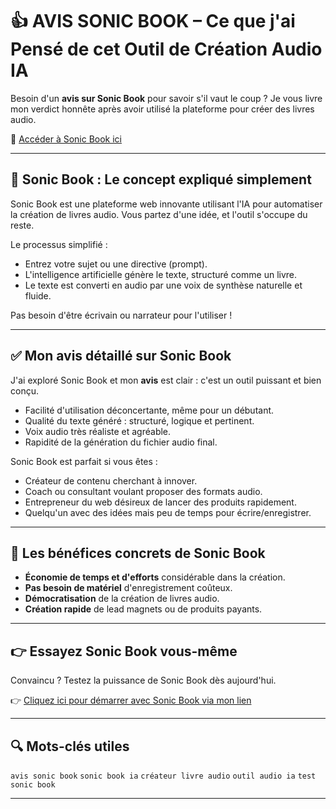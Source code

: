 # 👍 AVIS SONIC BOOK – Ce que j'ai Pensé de cet Outil de Création Audio IA

Besoin d'un **avis sur Sonic Book** pour savoir s'il vaut le coup ?
Je vous livre mon verdict honnête après avoir utilisé la plateforme pour créer des livres audio.

🔗 [Accéder à Sonic Book ici](https://www.sonicbook.ai/startnow-fr?sa=sa12c9222eebd67031a1b239ab6d3c8f95)

---

## 🧠 Sonic Book : Le concept expliqué simplement

Sonic Book est une plateforme web innovante utilisant l'IA pour automatiser la création de livres audio. Vous partez d'une idée, et l'outil s'occupe du reste.

Le processus simplifié :
- Entrez votre sujet ou une directive (prompt).
- L'intelligence artificielle génère le texte, structuré comme un livre.
- Le texte est converti en audio par une voix de synthèse naturelle et fluide.

Pas besoin d'être écrivain ou narrateur pour l'utiliser !

---

## ✅ Mon avis détaillé sur Sonic Book

J'ai exploré Sonic Book et mon **avis** est clair : c'est un outil puissant et bien conçu.

- Facilité d'utilisation déconcertante, même pour un débutant.
- Qualité du texte généré : structuré, logique et pertinent.
- Voix audio très réaliste et agréable.
- Rapidité de la génération du fichier audio final.

Sonic Book est parfait si vous êtes :
- Créateur de contenu cherchant à innover.
- Coach ou consultant voulant proposer des formats audio.
- Entrepreneur du web désireux de lancer des produits rapidement.
- Quelqu'un avec des idées mais peu de temps pour écrire/enregistrer.

---

## 🎯 Les bénéfices concrets de Sonic Book

- **Économie de temps et d'efforts** considérable dans la création.
- **Pas besoin de matériel** d'enregistrement coûteux.
- **Démocratisation** de la création de livres audio.
- **Création rapide** de lead magnets ou de produits payants.

---

## 👉 Essayez Sonic Book vous-même

Convaincu ? Testez la puissance de Sonic Book dès aujourd'hui.

👉 [Cliquez ici pour démarrer avec Sonic Book via mon lien](https://www.sonicbook.ai/startnow-fr?sa=sa12c9222eebd67031a1b239ab6d3c8f95)

---

## 🔍 Mots-clés utiles

`avis sonic book`
`sonic book ia`
`créateur livre audio`
`outil audio ia`
`test sonic book`

---
